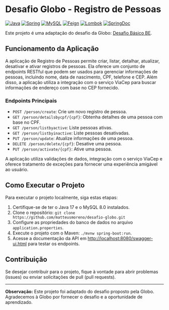 # Desafio Globo - Registro de Pessoas

[![Java](https://img.shields.io/badge/Java-17-brightgreen)](https://www.java.com/)
[![Spring](https://img.shields.io/badge/Spring-5.0-brightgreen)](https://spring.io/)
[![MySQL](https://img.shields.io/badge/MySQL-8.0-brightgreen)](https://www.mysql.com/)
[![Feign](https://img.shields.io/badge/Feign-2.3-brightgreen)](https://github.com/OpenFeign/feign)
[![Lombok](https://img.shields.io/badge/Lombok-1.18-brightgreen)](https://projectlombok.org/)
[![SpringDoc](https://img.shields.io/badge/SpringDoc-2.1-brightgreen)](https://springdoc.org/)

Este projeto é uma adaptação do desafio da Globo: [Desafio Básico BE](https://github.com/ckwglobo/desafio-basico-be).

## Funcionamento da Aplicação

A aplicação de Registro de Pessoas permite criar, listar, detalhar, atualizar, desativar e ativar registros de pessoas. Ela oferece um conjunto de endpoints RESTful que podem ser usados para gerenciar informações de pessoas, incluindo nome, data de nascimento, CPF, telefone e CEP. Além disso, a aplicação utiliza a integração com o serviço ViaCep para buscar informações de endereço com base no CEP fornecido.

### Endpoints Principais

- `POST /person/create`: Crie um novo registro de pessoa.
- `GET /person/detailsbycpf/{cpf}`: Obtenha detalhes de uma pessoa com base no CPF.
- `GET /person/listbyactive`: Liste pessoas ativas.
- `GET /person/listbyinactive`: Liste pessoas desativadas.
- `PUT /person/update`: Atualize informações de uma pessoa.
- `DELETE /person/delete/{cpf}`: Desative uma pessoa.
- `PUT /person/activate/{cpf}`: Ative uma pessoa.

A aplicação utiliza validações de dados, integração com o serviço ViaCep e oferece tratamento de exceções para fornecer uma experiência amigável ao usuário.

## Como Executar o Projeto

Para executar o projeto localmente, siga estas etapas:

1. Certifique-se de ter o Java 17 e o MySQL 8.0 instalados.
2. Clone o repositório: `git clone https://github.com/matteusmoreno/desafio-globo.git`
3. Configure as propriedades do banco de dados no arquivo `application.properties`.
4. Execute o projeto com o Maven: `./mvnw spring-boot:run`.
5. Acesse a documentação da API em [http://localhost:8080/swagger-ui.html](http://localhost:8080/swagger-ui.html) para testar os endpoints.

## Contribuição

Se desejar contribuir para o projeto, fique à vontade para abrir problemas (issues) ou enviar solicitações de pull (pull requests).

---

**Observação:** Este projeto foi adaptado do desafio proposto pela Globo. Agradecemos à Globo por fornecer o desafio e a oportunidade de aprendizado.

